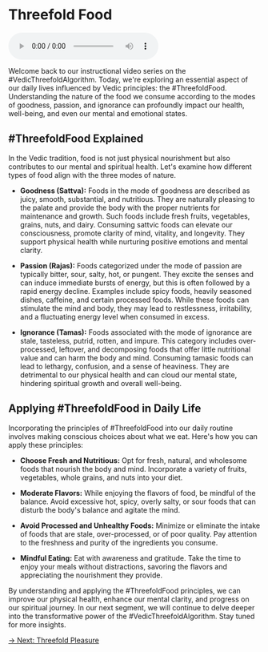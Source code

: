 # Threefold Food

<audio src="https://indra.team/audio/indra/1710405324362.mp3" controls></audio>

Welcome back to our instructional video series on the #VedicThreefoldAlgorithm. Today, we're exploring an essential aspect of our daily lives influenced by Vedic principles: the #ThreefoldFood. Understanding the nature of the food we consume according to the modes of goodness, passion, and ignorance can profoundly impact our health, well-being, and even our mental and emotional states.

## #ThreefoldFood Explained

In the Vedic tradition, food is not just physical nourishment but also contributes to our mental and spiritual health. Let's examine how different types of food align with the three modes of nature.

- **Goodness (Sattva):** Foods in the mode of goodness are described as juicy, smooth, substantial, and nutritious. They are naturally pleasing to the palate and provide the body with the proper nutrients for maintenance and growth. Such foods include fresh fruits, vegetables, grains, nuts, and dairy. Consuming sattvic foods can elevate our consciousness, promote clarity of mind, vitality, and longevity. They support physical health while nurturing positive emotions and mental clarity.

- **Passion (Rajas):** Foods categorized under the mode of passion are typically bitter, sour, salty, hot, or pungent. They excite the senses and can induce immediate bursts of energy, but this is often followed by a rapid energy decline. Examples include spicy foods, heavily seasoned dishes, caffeine, and certain processed foods. While these foods can stimulate the mind and body, they may lead to restlessness, irritability, and a fluctuating energy level when consumed in excess.

- **Ignorance (Tamas):** Foods associated with the mode of ignorance are stale, tasteless, putrid, rotten, and impure. This category includes over-processed, leftover, and decomposing foods that offer little nutritional value and can harm the body and mind. Consuming tamasic foods can lead to lethargy, confusion, and a sense of heaviness. They are detrimental to our physical health and can cloud our mental state, hindering spiritual growth and overall well-being.

## Applying #ThreefoldFood in Daily Life

Incorporating the principles of #ThreefoldFood into our daily routine involves making conscious choices about what we eat. Here's how you can apply these principles:

- **Choose Fresh and Nutritious:** Opt for fresh, natural, and wholesome foods that nourish the body and mind. Incorporate a variety of fruits, vegetables, whole grains, and nuts into your diet.

- **Moderate Flavors:** While enjoying the flavors of food, be mindful of the balance. Avoid excessive hot, spicy, overly salty, or sour foods that can disturb the body's balance and agitate the mind.

- **Avoid Processed and Unhealthy Foods:** Minimize or eliminate the intake of foods that are stale, over-processed, or of poor quality. Pay attention to the freshness and purity of the ingredients you consume.

- **Mindful Eating:** Eat with awareness and gratitude. Take the time to enjoy your meals without distractions, savoring the flavors and appreciating the nourishment they provide.

By understanding and applying the #ThreefoldFood principles, we can improve our physical health, enhance our mental clarity, and progress on our spiritual journey. In our next segment, we will continue to delve deeper into the transformative power of the #VedicThreefoldAlgorithm. Stay tuned for more insights.

[→ Next: Threefold Pleasure](threefold-pleasure.md)
